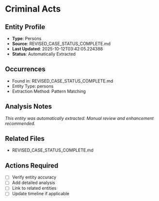 # Criminal Acts

## Entity Profile
- **Type**: Persons
- **Source**: REVISED_CASE_STATUS_COMPLETE.md
- **Last Updated**: 2025-10-12T03:42:05.224388
- **Status**: Automatically Extracted

## Occurrences
- Found in: REVISED_CASE_STATUS_COMPLETE.md
- Entity Type: persons
- Extraction Method: Pattern Matching

## Analysis Notes
*This entity was automatically extracted. Manual review and enhancement recommended.*

## Related Files
- REVISED_CASE_STATUS_COMPLETE.md

## Actions Required
- [ ] Verify entity accuracy
- [ ] Add detailed analysis
- [ ] Link to related entities
- [ ] Update timeline if applicable
